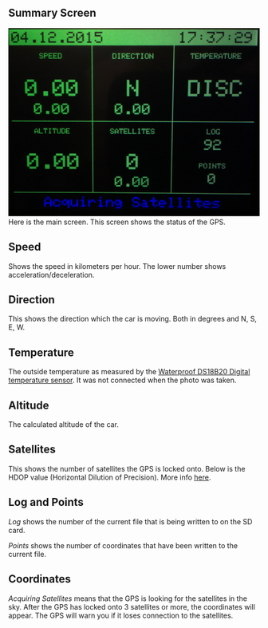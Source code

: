 ## Summary Screen
![SummaryScreen](https://raw.githubusercontent.com/bergthor13/VolvoCarGPS/master/doc/images/SummaryScreen.jpg)
Here is the main screen. This screen shows the status of the GPS.
## Speed
Shows the speed in kilometers per hour. The lower number shows acceleration/deceleration.
## Direction
This shows the direction which the car is moving. Both in degrees and N, S, E, W.
## Temperature
The outside temperature as measured by the [Waterproof DS18B20 Digital temperature sensor](https://www.adafruit.com/products/381). It was not connected when the photo was taken.
## Altitude
The calculated altitude of the car.
## Satellites
This shows the number of satellites the GPS is locked onto. Below is the HDOP value (Horizontal Dilution of Precision).
More info [here](https://en.wikipedia.org/wiki/Dilution_of_precision_(GPS)).
## Log and Points
*Log* shows the number of the current file that is being written to on the SD card.

*Points* shows the number of coordinates that have been written to the current file.

## Coordinates
*Acquiring Satellites* means that the GPS is looking for the satellites in the sky. After the GPS has locked onto 3 satellites or more, the coordinates will appear. The GPS will warn you if it loses connection to the satellites.
